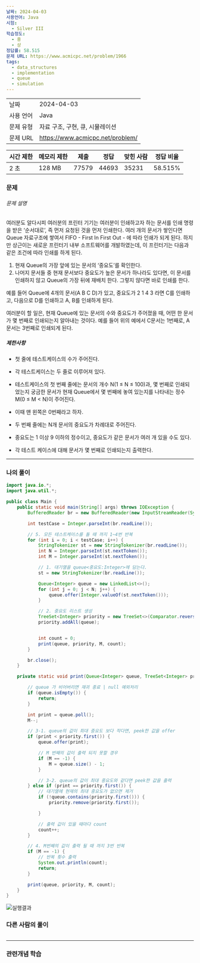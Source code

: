 ```yaml
---
날짜: 2024-04-03
사용언어: Java
시험:
  - Silver III
학습정도:
  - 중
  - 상
정답률: 58.515
문제 URL: https://www.acmicpc.net/problem/1966
tags:
  - data_structures
  - implementation
  - queue
  - simulation
---
```

|        |                                  |
| ------ | -------------------------------- |
| 날짜     | 2024-04-03                       |
| 사용 언어  | Java                             |
| 문제 유형  | 자료 구조, 구현, 큐, 시뮬레이션              |
| 문제 URL | https://www.acmicpc.net/problem/ |

| 시간 제한 | 메모리 제한 | 제출    | 정답    | 맞힌 사람 | 정답 비율   |
| ----- | ------ | ----- | ----- | ----- | ------- |
| 2 초   | 128 MB | 77579 | 44693 | 35231 | 58.515% |

### 문제

###### 문제 설명
여러분도 알다시피 여러분의 프린터 기기는 여러분이 인쇄하고자 하는 문서를 인쇄 명령을 받은 ‘순서대로’, 즉 먼저 요청된 것을 먼저 인쇄한다. 여러 개의 문서가 쌓인다면 Queue 자료구조에 쌓여서 FIFO - First In First Out - 에 따라 인쇄가 되게 된다. 하지만 상근이는 새로운 프린터기 내부 소프트웨어를 개발하였는데, 이 프린터기는 다음과 같은 조건에 따라 인쇄를 하게 된다.

1. 현재 Queue의 가장 앞에 있는 문서의 ‘중요도’를 확인한다.
2. 나머지 문서들 중 현재 문서보다 중요도가 높은 문서가 하나라도 있다면, 이 문서를 인쇄하지 않고 Queue의 가장 뒤에 재배치 한다. 그렇지 않다면 바로 인쇄를 한다.

예를 들어 Queue에 4개의 문서(A B C D)가 있고, 중요도가 2 1 4 3 라면 C를 인쇄하고, 다음으로 D를 인쇄하고 A, B를 인쇄하게 된다.

여러분이 할 일은, 현재 Queue에 있는 문서의 수와 중요도가 주어졌을 때, 어떤 한 문서가 몇 번째로 인쇄되는지 알아내는 것이다. 예를 들어 위의 예에서 C문서는 1번째로, A문서는 3번째로 인쇄되게 된다.

##### 제한사항
- 첫 줄에 테스트케이스의 수가 주어진다.
- 각 테스트케이스는 두 줄로 이루어져 있다.
- 테스트케이스의 첫 번째 줄에는 문서의 개수 N(1 ≤ N ≤ 100)과, 몇 번째로 인쇄되었는지 궁금한 문서가 현재 Queue에서 몇 번째에 놓여 있는지를 나타내는 정수 M(0 ≤ M < N)이 주어진다.
- 이때 맨 왼쪽은 0번째라고 하자. 
- 두 번째 줄에는 N개 문서의 중요도가 차례대로 주어진다.
- 중요도는 1 이상 9 이하의 정수이고, 중요도가 같은 문서가 여러 개 있을 수도 있다.

- 각 테스트 케이스에 대해 문서가 몇 번째로 인쇄되는지 출력한다.

---

### 나의 풀이

```java
import java.io.*;
import java.util.*;

public class Main {
    public static void main(String[] args) throws IOException {
        BufferedReader br = new BufferedReader(new InputStreamReader(System.in));

        int testCase = Integer.parseInt(br.readLine());

        // 5. 모든 테스트케이스를 돌 때 까지 1~4번 반복
        for (int i = 0; i < testCase; i++) {
            StringTokenizer st = new StringTokenizer(br.readLine());
            int N = Integer.parseInt(st.nextToken());
            int M = Integer.parseInt(st.nextToken());

            // 1. 대기열을 queue<중요도:Integer>에 담는다.
            st = new StringTokenizer(br.readLine());

            Queue<Integer> queue = new LinkedList<>();
            for (int j = 0; j < N; j++) {
                queue.offer(Integer.valueOf(st.nextToken()));
            }

            // 2. 중요도 리스트 생성
            TreeSet<Integer> priority = new TreeSet<>(Comparator.reverseOrder());
            priority.addAll(queue);


            int count = 0;
            print(queue, priority, M, count);
        }

        br.close();
    }

    private static void print(Queue<Integer> queue, TreeSet<Integer> priority, int M, int count) {

        // queue 가 비어버리면 재귀 종료 | null 예외처리
        if (queue.isEmpty()) {
            return;
        }

        int print = queue.poll();
        M--;

        // 3-1. queue의 값이 최대 중요도 보다 작다면, peek한 값을 offer
        if (print < priority.first()) {
            queue.offer(print);

            // M 번째의 값이 출력 되지 못할 경우
            if (M == -1) {
                M = queue.size() - 1;
            }

            // 3-2. queue의 값이 최대 중요도와 같다면 peek한 값을 출력
        } else if (print == priority.first()) {
            // 대기열에 현재의 최대 중요도가 없으면 제거
            if (!queue.contains(priority.first())) {
                priority.remove(priority.first());

            }

            // 출력 값이 있을 때마다 count
            count++;
        }

        // 4. M번째의 값이 출력 될 때 까지 3번 반복
        if (M == -1) {
            // 반복 횟수 출력
            System.out.println(count);
            return;
        }

        print(queue, priority, M, count);
    }
}
```

![실행결과](/assets/CodingTest/B1966.png)
### 다른 사람의 풀이

```java

```

---
### 관련개념 학습
